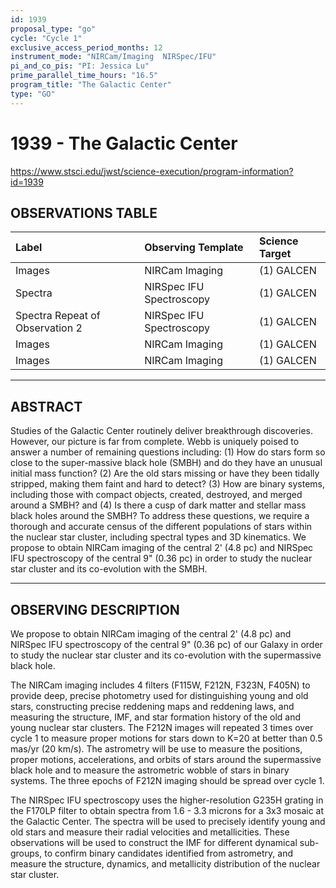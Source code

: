 ```yaml
---
id: 1939
proposal_type: "go"
cycle: "Cycle 1"
exclusive_access_period_months: 12
instrument_mode: "NIRCam/Imaging  NIRSpec/IFU"
pi_and_co_pis: "PI: Jessica Lu"
prime_parallel_time_hours: "16.5"
program_title: "The Galactic Center"
type: "GO"
---
```

# 1939 - The Galactic Center
https://www.stsci.edu/jwst/science-execution/program-information?id=1939
## OBSERVATIONS TABLE
| Label                       | Observing Template        | Science Target |
| :-------------------------- | :------------------------ | :------------- |
| Images                      | NIRCam Imaging            | (1) GALCEN     |
| Spectra                     | NIRSpec IFU Spectroscopy  | (1) GALCEN     |
| Spectra Repeat of Observation 2 | NIRSpec IFU Spectroscopy  | (1) GALCEN     |
| Images                      | NIRCam Imaging            | (1) GALCEN     |
| Images                      | NIRCam Imaging            | (1) GALCEN     |

---

## ABSTRACT

Studies of the Galactic Center routinely deliver breakthrough discoveries. However, our picture is far from complete. Webb is uniquely poised to answer a number of remaining questions including: (1) How do stars form so close to the super-massive black hole (SMBH) and do they have an unusual initial mass function? (2) Are the old stars missing or have they been tidally stripped, making them faint and hard to detect? (3) How are binary systems, including those with compact objects, created, destroyed, and merged around a SMBH? and (4) Is there a cusp of dark matter and stellar mass black holes around the SMBH? To address these questions, we require a thorough and accurate census of the different populations of stars within the nuclear star cluster, including spectral types and 3D kinematics. We propose to obtain NIRCam imaging of the central 2' (4.8 pc) and NIRSpec IFU spectroscopy of the central 9" (0.36 pc) in order to study the nuclear star cluster and its co-evolution with the SMBH.

---

## OBSERVING DESCRIPTION

We propose to obtain NIRCam imaging of the central 2' (4.8 pc) and NIRSpec IFU spectroscopy of the central 9" (0.36 pc) of our Galaxy in order to study the nuclear star cluster and its co-evolution with the supermassive black hole.

The NIRCam imaging includes 4 filters (F115W, F212N, F323N, F405N) to provide deep, precise photometry used for distinguishing young and old stars, constructing precise reddening maps and reddening laws, and measuring the structure, IMF, and star formation history of the old and young nuclear star clusters. The F212N images will repeated 3 times over cycle 1 to measure proper motions for stars down to K=20 at better than 0.5 mas/yr (20 km/s). The astrometry will be use to measure the positions, proper motions, accelerations, and orbits of stars around the supermassive black hole and to measure the astrometric wobble of stars in binary systems. The three epochs of F212N imaging should be spread over cycle 1.

The NIRSpec IFU spectroscopy uses the higher-resolution G235H grating in the F170LP filter to obtain spectra from 1.6 - 3.3 microns for a 3x3 mosaic at the Galactic Center. The spectra will be used to precisely identify young and old stars and measure their radial velocities and metallicities. These observations will be used to construct the IMF for different dynamical sub-groups, to confirm binary candidates identified from astrometry, and measure the structure, dynamics, and metallicity distribution of the nuclear star cluster.